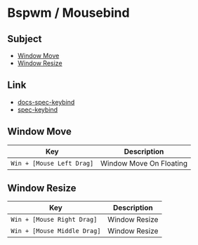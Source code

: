 
# Bspwm / Mousebind


## Subject

* [Window Move](#window-move)
* [Window Resize](#window-resize)


## Link

* [docs-spec-keybind](../../../docs/spec/Keybind.md)
* [spec-keybind](spec-keybind.md)


## Window Move

| Key | Description |
| --- | --- |
| `Win + [Mouse Left Drag]` | Window Move On Floating |


## Window Resize

| Key | Description |
| --- | --- |
| `Win + [Mouse Right Drag]` | Window Resize |
| `Win + [Mouse Middle Drag]` | Window Resize |
